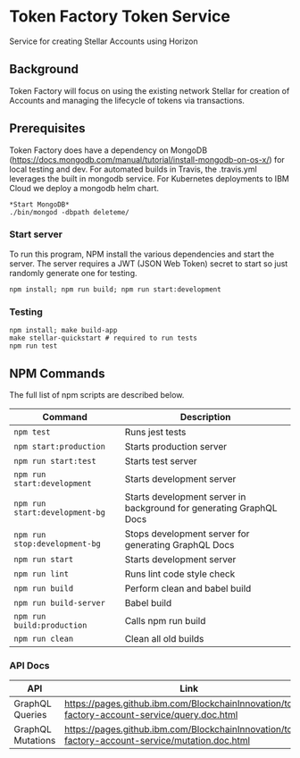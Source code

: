 # Token Factory Token Service
Service for creating Stellar Accounts using Horizon

## Background
Token Factory will focus on using the existing network Stellar for creation of Accounts and managing the lifecycle of tokens via transactions.

## Prerequisites
Token Factory does have a dependency on MongoDB (https://docs.mongodb.com/manual/tutorial/install-mongodb-on-os-x/) for local testing and dev.   For automated builds in Travis, the .travis.yml leverages the built in mongodb service.  For Kubernetes deployments to IBM Cloud we deploy a mongodb helm chart.
```
*Start MongoDB*
./bin/mongod -dbpath deleteme/
```

### Start server
To run this program, NPM install the various dependencies and start the server.  The server requires a JWT (JSON Web Token) secret to start so just randomly generate one for testing.  

```
npm install; npm run build; npm run start:development
```

### Testing
```
npm install; make build-app
make stellar-quickstart # required to run tests 
npm run test
```

## NPM Commands

The full list of npm scripts are described below.

| Command                     | Description                |
| --------------------------- | -------------------------- |
| `npm test`                  | Runs jest tests            |
| `npm start:production`      | Starts production server   |
| `npm run start:test`        | Starts test server   |
| `npm run start:development` | Starts development server  |
| `npm run start:development-bg` | Starts development server in background for generating GraphQL Docs  |
| `npm run stop:development-bg` | Stops development server for generating GraphQL Docs  |
| `npm run start`             | Starts development server  |
| `npm run lint`              | Runs lint code style check |
| `npm run build`             | Perform clean and babel build        |
| `npm run build-server`      | Babel build                |
| `npm run build:production`  | Calls npm run build       |
| `npm run clean`             | Clean all old builds       |



###  API Docs
| API  | Link |
| ------------- | ------------- |
| GraphQL Queries  | https://pages.github.ibm.com/BlockchainInnovation/token-factory-account-service/query.doc.html  |
| GraphQL Mutations | https://pages.github.ibm.com/BlockchainInnovation/token-factory-account-service/mutation.doc.html  |

